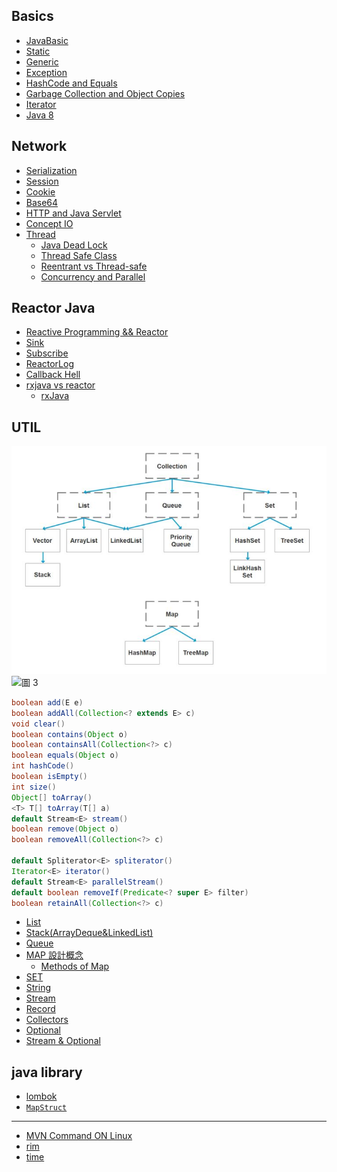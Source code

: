 ## Basics
- [JavaBasic](javanotes/Basic.md)
- [Static](javanotes/static.md)
- [Generic](javanotes/Generic.md)
- [Exception](javanotes/exception.md)
- [HashCode and Equals](javanotes/hashCodeAndEquals.md)  
- [Garbage Collection and Object Copies](javanotes/GCandCopy.md)  
- [Iterator](javanotes/Iterator.md) 
- [Java 8](javanotes/java8.md)
## Network
- [Serialization](javanotes/Serialization.md)  
- [Session](javanotes/Session.md)  
- [Cookie](javanotes/cookie.md)  
- [Base64](javanotes/Base64.md)  
- [HTTP and Java Servlet](javanotes/HttpServlet.md)    
- [Concept IO](javanotes/IO.md)   
- [Thread](javanotes/Thread.md)   
    - [Java Dead Lock](javanotes/Deadlock.md) 
    - [Thread Safe Class](javanotes/ThreadSafe.md)  
    - [Reentrant vs Thread-safe](javanotes/Compares.md)   
    - [Concurrency and Parallel](javanotes/concurrency&parallel.md)  

## Reactor Java
- [Reactive Programming && Reactor](javanotes/ReactiveProgramming.md)
- [Sink](javanotes/sink.md)
- [Subscribe](javanotes/subscribe.md)
- [ReactorLog](javanotes/ReactorLog.md)
- [Callback Hell](javanotes/CallBackHell.md)
- [rxjava vs reactor](https://nurkiewicz.com/2019/02/rxjava-vs-reactor.html)
    - [rxJava](javanotes/rxJava.md)

## UTIL
![圖 1](images/63a996fabec2ccf491ee0ad618bc0d5ff4fbb0b5b033cb48029dedffb5de9d49.png) 
![圖 3](../images/dc563b068bcbf5a3d7c08d6ddad0426b59abb6eef83470eaddede660cd58cc91.png)  

```java
boolean	add(E e)
boolean	addAll(Collection<? extends E> c)
void clear()
boolean	contains(Object o)
boolean	containsAll(Collection<?> c)
boolean	equals(Object o)
int	hashCode()
boolean	isEmpty()
int	size()
Object[] toArray()
<T> T[]	toArray(T[] a)
default Stream<E> stream()
boolean	remove(Object o)
boolean	removeAll(Collection<?> c)

default Spliterator<E> spliterator()
Iterator<E>	iterator()
default Stream<E> parallelStream()
default boolean	removeIf(Predicate<? super E> filter)
boolean	retainAll(Collection<?> c)
```

- [List](javanotes/util.md)  
- [Stack(ArrayDeque&LinkedList)](javanotes/stack.md)
- [Queue](javanotes/queue.md)
- [MAP 設計概念](javanotes/mapConcept.md)
  - [Methods of Map](javanotes/mapUsage.md)
- [SET](javanotes/Set.md)
- [String](javanotes/String.md)
- [Stream](javanotes/Stream.md)
- [Record](javanotes/record.md)
- [Collectors](javanotes/collectors.md)
- [Optional](javanotes/Optional.md)
- [Stream & Optional](javanotes/streamOptional.md)
## java library 
- [lombok](lomBok.md)   
- [`MapStruct`](mapStruct.md)

---

- [MVN Command ON Linux](mvn.md)
- [rim](javanotes/rim.md)
- [time](javanotes/.md)